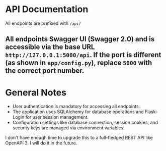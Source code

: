 # API Documentation

All endpoints are prefixed with `/api/`

All endpoints  Swagger UI (Swagger 2.0) and is accessible via the base URL `http://127.0.0.1:5000/api`. If the port is different (as shown in `app/config.py`), replace `5000` with the correct port number.
---

# General Notes
- User authentication is mandatory for accessing all endpoints.
- The application uses SQLAlchemy for database operations and Flask-Login for user session management.
- Configuration settings like database connection, session cookies, and security keys are managed via environment variables.

I don't have enough time to upgrade this to a full-fledged REST API like OpenAPI 3. I will do it in the future.
```